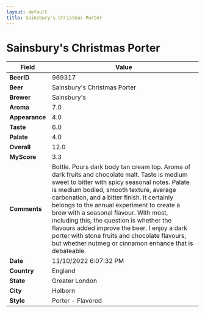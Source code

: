 ```yaml
---
layout: default
title: Sainsbury's Christmas Porter
---
```


# Sainsbury's Christmas Porter

| Field         | Value     |
|---------------|-----------|
| **BeerID** | 969317 |
| **Beer** | Sainsbury's Christmas Porter |
| **Brewer** | Sainsbury's |
| **Aroma** | 7.0 |
| **Appearance** | 4.0 |
| **Taste** | 6.0 |
| **Palate** | 4.0 |
| **Overall** | 12.0 |
| **MyScore** | 3.3 |
| **Comments** | Bottle. Pours dark body tan cream top. Aroma of dark fruits and chocolate malt. Taste is medium sweet to bitter with spicy seasonal notes. Palate is medium bodied, smooth texture, average carbonation, and a bitter finish. It certainly belongs to the annual experiment to create a brew with a seasonal flavour. With most, including this, the question is whether the flavours added improve the beer. I enjoy a dark porter with stone fruits and chocolate flavours, but whether nutmeg or cinnamon enhance that is debateable. |
| **Date** | 11/10/2022 6:07:32 PM |
| **Country** | England |
| **State** | Greater London |
| **City** | Holborn |
| **Style** | Porter - Flavored |
